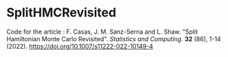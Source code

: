 # SplitHMCRevisited

Code for the article : F. Casas, J. M. Sanz-Serna and L. Shaw. "Split Hamiltonian Monte Carlo Revisited". <em>Statistics and Computing</em>. <b>32</b> (86), 1-14 (2022). https://doi.org/10.1007/s11222-022-10149-4
